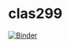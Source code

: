 # clas299

[![Binder](https://mybinder.org/badge_logo.svg)](https://mybinder.org/v2/gh/AnnabelLeasure/clas299/master)
